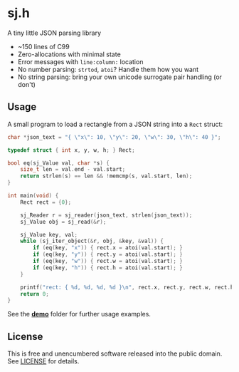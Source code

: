 # sj.h
A tiny little JSON parsing library

- ~150 lines of C99
- Zero-allocations with minimal state
- Error messages with `line:column:` location
- No number parsing: `strtod`, `atoi`? Handle them how you want
- No string parsing: bring your own unicode surrogate pair handling (or don't)


## Usage
A small program to load a rectangle from a JSON string into a `Rect` struct:
```c
char *json_text = "{ \"x\": 10, \"y\": 20, \"w\": 30, \"h\": 40 }";

typedef struct { int x, y, w, h; } Rect;

bool eq(sj_Value val, char *s) {
    size_t len = val.end - val.start;
    return strlen(s) == len && !memcmp(s, val.start, len);
}

int main(void) {
    Rect rect = {0};

    sj_Reader r = sj_reader(json_text, strlen(json_text));
    sj_Value obj = sj_read(&r);

    sj_Value key, val;
    while (sj_iter_object(&r, obj, &key, &val)) {
        if (eq(key, "x")) { rect.x = atoi(val.start); }
        if (eq(key, "y")) { rect.y = atoi(val.start); }
        if (eq(key, "w")) { rect.w = atoi(val.start); }
        if (eq(key, "h")) { rect.h = atoi(val.start); }
    }

    printf("rect: { %d, %d, %d, %d }\n", rect.x, rect.y, rect.w, rect.h);
    return 0;
}
```

See the [**demo**](demo/) folder for further usage examples.


## License
This is free and unencumbered software released into the public domain. See
[LICENSE](LICENSE) for details.